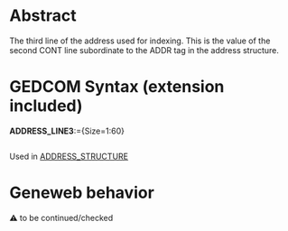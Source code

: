 ﻿# Abstract
The third line of the address used for indexing.  This is the value of the second CONT line subordinate
to the ADDR tag in the address structure.


# GEDCOM Syntax (extension included)

**ADDRESS_LINE3**:={Size=1:60}
<pre>
</pre>
Used in <a href=Ged.ADDRESS_STRUCTURE.md>ADDRESS_STRUCTURE</a><br />

# Geneweb behavior


:warning: to be continued/checked

